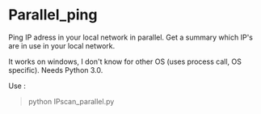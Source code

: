 # Parallel_ping
Ping IP adress in your local network in parallel.
Get a summary which IP's are in use in your local network.

It works on windows, I don't know for other OS (uses process call, OS specific).
Needs Python 3.0.

Use :
> python IPscan_parallel.py